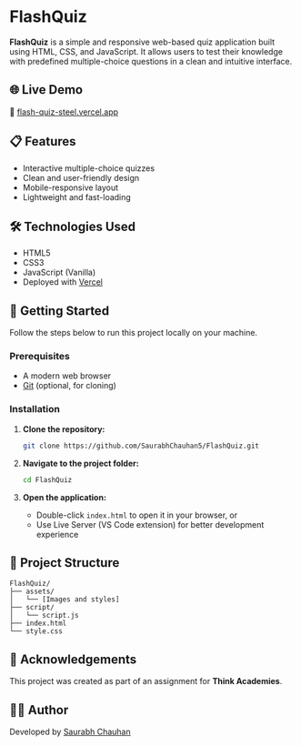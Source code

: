 # FlashQuiz

**FlashQuiz** is a simple and responsive web-based quiz application built using HTML, CSS, and JavaScript. It allows users to test their knowledge with predefined multiple-choice questions in a clean and intuitive interface.

## 🌐 Live Demo

🔗 [flash-quiz-steel.vercel.app](https://flash-quiz-cyan.vercel.app)

## 📋 Features

- Interactive multiple-choice quizzes
- Clean and user-friendly design
- Mobile-responsive layout
- Lightweight and fast-loading

## 🛠️ Technologies Used

- HTML5
- CSS3
- JavaScript (Vanilla)
- Deployed with [Vercel](https://vercel.com)

## 🚀 Getting Started

Follow the steps below to run this project locally on your machine.

### Prerequisites

- A modern web browser
- [Git](https://git-scm.com/) (optional, for cloning)

### Installation

1. **Clone the repository:**

   ```bash
   git clone https://github.com/SaurabhChauhan5/FlashQuiz.git
   ```

2. **Navigate to the project folder:**

   ```bash
   cd FlashQuiz
   ```

3. **Open the application:**

   - Double-click `index.html` to open it in your browser, or  
   - Use Live Server (VS Code extension) for better development experience

## 📁 Project Structure

```
FlashQuiz/
├── assets/
│   └── [Images and styles]
├── script/
│   └── script.js
├── index.html
└── style.css
```

## 📘 Acknowledgements

This project was created as part of an assignment for **Think Academies**.

## 🙋‍♂️ Author

Developed by [Saurabh Chauhan](https://github.com/SaurabhChauhan5)
